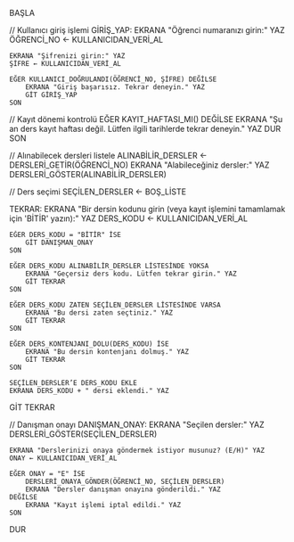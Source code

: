 BAŞLA

// Kullanıcı giriş işlemi
GİRİŞ_YAP:
    EKRANA "Öğrenci numaranızı girin:" YAZ
    ÖĞRENCİ_NO ← KULLANICIDAN_VERİ_AL

    EKRANA "Şifrenizi girin:" YAZ
    ŞİFRE ← KULLANICIDAN_VERİ_AL

    EĞER KULLANICI_DOĞRULANDI(ÖĞRENCİ_NO, ŞİFRE) DEĞİLSE
        EKRANA "Giriş başarısız. Tekrar deneyin." YAZ
        GİT GİRİŞ_YAP
    SON

// Kayıt dönemi kontrolü
EĞER KAYIT_HAFTASI_MI() DEĞİLSE
    EKRANA "Şu an ders kayıt haftası değil. Lütfen ilgili tarihlerde tekrar deneyin." YAZ
    DUR
SON

// Alınabilecek dersleri listele
ALINABİLİR_DERSLER ← DERSLERİ_GETİR(ÖĞRENCİ_NO)
EKRANA "Alabileceğiniz dersler:" YAZ
DERSLERİ_GÖSTER(ALINABİLİR_DERSLER)

// Ders seçimi
SEÇİLEN_DERSLER ← BOŞ_LİSTE

TEKRAR:
    EKRANA "Bir dersin kodunu girin (veya kayıt işlemini tamamlamak için 'BİTİR' yazın):" YAZ
    DERS_KODU ← KULLANICIDAN_VERİ_AL

    EĞER DERS_KODU = "BİTİR" İSE
        GİT DANIŞMAN_ONAY
    SON

    EĞER DERS_KODU ALINABİLİR_DERSLER LİSTESİNDE YOKSA
        EKRANA "Geçersiz ders kodu. Lütfen tekrar girin." YAZ
        GİT TEKRAR
    SON

    EĞER DERS_KODU ZATEN SEÇİLEN_DERSLER LİSTESİNDE VARSA
        EKRANA "Bu dersi zaten seçtiniz." YAZ
        GİT TEKRAR
    SON

    EĞER DERS_KONTENJANI_DOLU(DERS_KODU) İSE
        EKRANA "Bu dersin kontenjanı dolmuş." YAZ
        GİT TEKRAR
    SON

    SEÇİLEN_DERSLER’E DERS_KODU EKLE
    EKRANA DERS_KODU + " dersi eklendi." YAZ
GİT TEKRAR

// Danışman onayı
DANIŞMAN_ONAY:
    EKRANA "Seçilen dersler:" YAZ
    DERSLERİ_GÖSTER(SEÇİLEN_DERSLER)

    EKRANA "Derslerinizi onaya göndermek istiyor musunuz? (E/H)" YAZ
    ONAY ← KULLANICIDAN_VERİ_AL

    EĞER ONAY = "E" İSE
        DERSLERİ_ONAYA_GÖNDER(ÖĞRENCİ_NO, SEÇİLEN_DERSLER)
        EKRANA "Dersler danışman onayına gönderildi." YAZ
    DEĞİLSE
        EKRANA "Kayıt işlemi iptal edildi." YAZ
    SON

DUR
